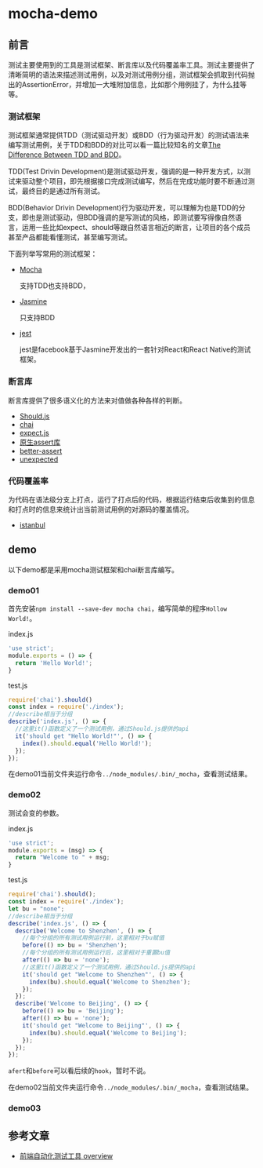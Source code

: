 # mocha-demo

## 前言

测试主要使用到的工具是测试框架、断言库以及代码覆盖率工具。测试主要提供了清晰简明的语法来描述测试用例，以及对测试用例分组，测试框架会抓取到代码抛出的AssertionError，并增加一大堆附加信息，比如那个用例挂了，为什么挂等等。

### 测试框架

测试框架通常提供TDD（测试驱动开发）或BDD（行为驱动开发）的测试语法来编写测试用例，关于TDD和BDD的对比可以看一篇比较知名的文章[The Difference Between TDD and BDD](http://joshldavis.com/2013/05/27/difference-between-tdd-and-bdd/)。

TDD(Test Drivin Development)是测试驱动开发，强调的是一种开发方式，以测试来驱动整个项目，即先根据接口完成测试编写，然后在完成功能时要不断通过测试，最终目的是通过所有测试。

BDD(Behavior Drivin Development)行为驱动开发，可以理解为也是TDD的分支，即也是测试驱动，但BDD强调的是写测试的风格，即测试要写得像自然语言，运用一些比如expect、should等跟自然语言相近的断言，让项目的各个成员甚至产品都能看懂测试，甚至编写测试。

下面列举写常用的测试框架：

- [Mocha](https://mochajs.org/)

  支持TDD也支持BDD，

- [Jasmine](http://jasmine.github.io/)

  只支持BDD

- [jest](https://github.com/facebook/jest)

  jest是facebook基于Jasmine开发出的一套针对React和React Native的测试框架。

### 断言库

断言库提供了很多语义化的方法来对值做各种各样的判断。

- [Should.js](https://shouldjs.github.io/)
- [chai](http://chaijs.com/)
- [expect.js](https://github.com/Automattic/expect.js)
- [原生assert库](https://nodejs.org/api/assert.html)
- [better-assert](https://github.com/visionmedia/better-assert) 
- [unexpected](http://unexpected.js.org/)

### 代码覆盖率

为代码在语法级分支上打点，运行了打点后的代码，根据运行结束后收集到的信息和打点时的信息来统计出当前测试用例的对源码的覆盖情况。

- [istanbul](https://github.com/gotwarlost/istanbul)

## demo

以下demo都是采用mocha测试框架和chai断言库编写。

### demo01

首先安装`npm install --save-dev mocha chai`，编写简单的程序`Hollow World!`。

index.js

```js
'use strict';
module.exports = () => {
  return 'Hello World!';
}
```

test.js

```js
require('chai').should() 
const index = require('./index');
//describe相当于分组
describe('index.js', () => {
  //这里it()函数定义了一个测试用例，通过Should.js提供的api
  it('should get "Hello World!"', () => {
    index().should.equal('Hello World!');
  });
});
```

在demo01当前文件夹运行命令`../node_modules/.bin/_mocha`，查看测试结果。

### demo02

测试会变的参数。

index.js

```js
'use strict';
module.exports = (msg) => {
  return "Welcome to " + msg;
}
```

test.js

```js
require('chai').should(); 
const index = require('./index');
let bu = "none";
//describe相当于分组
describe('index.js', () => {
  describe('Welcome to Shenzhen', () => {
    //每个分组的所有测试用例运行前，这里相对于bu赋值
    before(() => bu = 'Shenzhen');
    //每个分组的所有测试用例运行后，这里相对于重置bu值
    after(() => bu = 'none');
    //这里it()函数定义了一个测试用例，通过Should.js提供的api
    it('should get "Welcome to Shenzhen"', () => {
      index(bu).should.equal('Welcome to Shenzhen');
    });
  });
  describe('Welcome to Beijing', () => {
    before(() => bu = 'Beijing');
    after(() => bu = 'none');
    it('should get "Welcome to Beijing"', () => {
      index(bu).should.equal('Welcome to Beijing');
    });
  });
});
```

`afert`和`before`可以看后续的`hook`，暂时不说。

在demo02当前文件夹运行命令`../node_modules/.bin/_mocha`，查看测试结果。

### demo03



## 参考文章

- [前端自动化测试工具 overview](http://imweb.io/topic/56895ae54c44bcc56092e40a)

